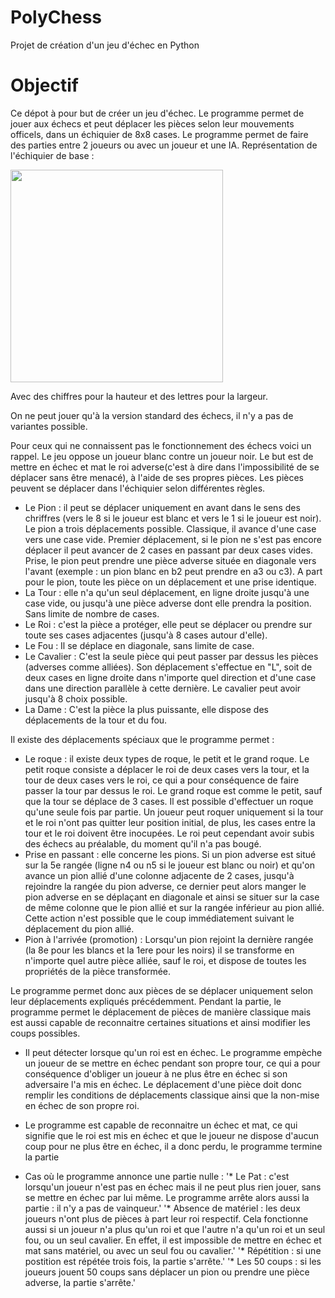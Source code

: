 # PolyChess
Projet de création d'un jeu d'échec en Python

# Objectif
Ce dépot à pour but de créer un jeu d'échec.
Le programme permet de jouer aux échecs et peut déplacer les pièces selon leur mouvements officels, dans un échiquier de 8x8 cases. Le programme permet de faire des parties entre 2 joueurs ou avec un joueur et une IA.
Représentation de l'échiquier de base :

<img class="ChessBoard" src="https://user-images.githubusercontent.com/56953297/71244403-b74ece00-2312-11ea-83d9-d85f36f7e0e5.png" width="340px">

Avec des chiffres pour la hauteur et des lettres pour la largeur.

On ne peut jouer qu'à la version standard des échecs, il n'y a pas de variantes possible.

Pour ceux qui ne connaissent pas le fonctionnement des échecs voici un rappel.
Le jeu oppose un joueur blanc contre un joueur noir. Le but est de mettre en échec et mat le roi adverse(c'est à dire dans l'impossibilité de se déplacer sans être menacé), à l'aide de ses propres pièces. Les pièces peuvent se déplacer dans l'échiquier selon différentes règles.
* Le Pion : il peut se déplacer uniquement en avant dans le sens des chriffres (vers le 8 si le joueur est blanc et vers le 1 si le joueur est noir). Le pion a trois déplacements possible. Classique, il avance d'une case vers une case vide. Premier déplacement, si le pion ne s'est pas encore déplacer il peut avancer de 2 cases en passant par deux cases vides. Prise, le pion peut prendre une pièce adverse située en diagonale vers l'avant (exemple : un pion blanc en b2 peut prendre en a3 ou c3). A part pour le pion, toute les pièce on un déplacement et une prise identique.
* La Tour : elle n'a qu'un seul déplacement, en ligne droite jusqu'à une case vide, ou jusqu'à une pièce adverse dont elle prendra la position. Sans limite de nombre de cases.
* Le Roi : c'est la pièce a protéger, elle peut se déplacer ou prendre sur toute ses cases adjacentes (jusqu'à 8 cases autour d'elle).
* Le Fou : Il se déplace en diagonale, sans limite de case.
* Le Cavalier : C'est la seule pièce qui peut passer par dessus les pièces (adverses comme alliées). Son déplacement s'effectue en "L", soit de deux cases en ligne droite dans n'importe quel direction et d'une case dans une direction parallèle à cette dernière. Le cavalier peut avoir jusqu'à 8 choix possible.
* La Dame : C'est la pièce la plus puissante, elle dispose des déplacements de la tour et du fou.

Il existe des déplacements spéciaux que le programme permet : 
* Le roque : il existe deux types de roque, le petit et le grand roque. Le petit roque consiste a déplacer le roi de deux cases vers la tour, et la tour de deux cases vers le roi, ce qui a pour conséquence de faire passer la tour par dessus le roi. Le grand roque est comme le petit, sauf que la tour se déplace de 3 cases. Il est possible d'effectuer un roque qu'une seule fois par partie. Un joueur peut roquer uniquement si la tour et le roi n'ont pas quitter leur position initial, de plus, les cases entre la tour et le roi doivent être inocupées. Le roi peut cependant avoir subis des échecs au préalable, du moment qu'il n'a pas bougé.
* Prise en passant : elle concerne les pions. Si un pion adverse est situé sur la 5e rangée (ligne n4 ou n5 si le joueur est blanc ou noir) et qu'on avance un pion allié d'une colonne adjacente de 2 cases, jusqu'à rejoindre la rangée du pion adverse, ce dernier peut alors manger le pion adverse en se déplaçant en diagonale et ainsi se situer sur la case de même colonne que le pion allié et sur la rangée inférieur au pion allié. Cette action n'est possible que le coup immédiatement suivant le déplacement du pion allié. 
* Pion à l'arrivée (promotion) : Lorsqu'un pion rejoint la dernière rangée (la 8e pour les blancs et la 1ere pour les noirs) il se transforme en n'importe quel autre pièce alliée, sauf le roi, et dispose de toutes les propriétés de la pièce transformée.


Le programme permet donc aux pièces de se déplacer uniquement selon leur déplacements expliqués précédemment.
Pendant la partie, le programme permet le déplacement de pièces de manière classique mais est aussi capable de reconnaitre certaines situations et ainsi modifier les coups possibles.
* Il peut détecter lorsque qu'un roi est en échec. Le programme empèche un joueur de se mettre en échec pendant son propre tour, ce qui a pour conséquence d'obliger un joueur à ne plus être en échec si son adversaire l'a mis en échec. Le déplacement d'une pièce doit donc remplir les conditions de déplacements classique ainsi que la non-mise en échec de son propre roi.
* Le programme est capable de reconnaitre un échec et mat, ce qui signifie que le roi est mis en échec et que le joueur ne dispose d'aucun coup pour ne plus être en échec, il a donc perdu, le programme termine la partie

* Cas où le programme annonce une partie nulle :
'* Le Pat : c'est lorsqu'un joueur n'est pas en échec mais il ne peut plus rien jouer, sans se mettre en échec par lui même. Le programme arrête alors aussi la partie : il n'y a pas de vainqueur.'
'* Absence de matériel : les deux joueurs n'ont plus de pièces à part leur roi respectif. Cela fonctionne aussi si un joueur n'a plus qu'un roi et que l'autre n'a qu'un roi et un seul fou, ou un seul cavalier. En effet, il est impossible de mettre en échec et mat sans matériel, ou avec un seul fou ou cavalier.'
'* Répétition : si une postition est répétée trois fois, la partie s'arrête.'
'* Les 50 coups : si les joueurs jouent 50 coups sans déplacer un pion ou prendre une pièce adverse, la partie s'arrête.'

